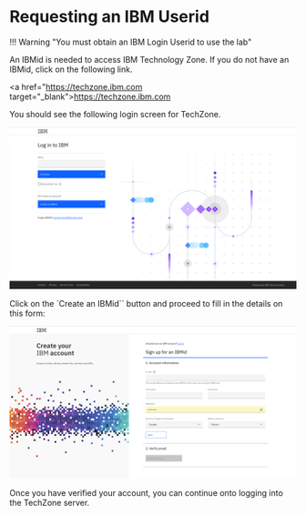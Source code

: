 # Requesting an IBM Userid

!!! Warning "You must obtain an IBM Login Userid to use the lab"

An IBMid is needed to access IBM Technology Zone. If you do not have an IBMid, click on the following link.

<a href="https://techzone.ibm.com target="_blank">https://techzone.ibm.com</a>

You should see the following login screen for TechZone.

![Browser](wxd-images/ibmid-credentials.png)

Click on the `Create an IBMid`` button and proceed to fill in the details on this form:

![Browser](wxd-images/ibmid-newuser.png)

Once you have verified your account, you can continue onto logging into the TechZone server.